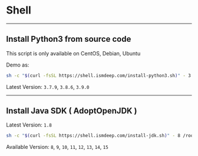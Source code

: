 # Shell



---

## Install Python3 from source code

This script is only available on CentOS, Debian, Ubuntu

Demo as:

```bash
sh -c "$(curl -fsSL https://shell.ismdeep.com/install-python3.sh)" - 3.7.9 /root/python-379
```

Latest Version: `3.7.9`, `3.8.6`, `3.9.0`

---

## Install Java SDK ( AdoptOpenJDK )

Latest Version: `1.8`

```bash
sh -c "$(curl -fsSL https://shell.ismdeep.com/install-jdk.sh)" - 8 /root/jdk-8
```

Available Version: `8`, `9`, `10`, `11`, `12`, `13`, `14`, `15`

